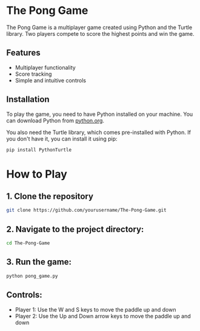 # The Pong Game

The Pong Game is a multiplayer game created using Python and the Turtle library. Two players compete to score the highest points and win the game.

## Features
- Multiplayer functionality
- Score tracking
- Simple and intuitive controls

## Installation
To play the game, you need to have Python installed on your machine. You can download Python from [python.org](https://www.python.org/).

You also need the Turtle library, which comes pre-installed with Python. If you don't have it, you can install it using pip:
```bash
pip install PythonTurtle
```
# How to Play

## 1. Clone the repository
```bash
git clone https://github.com/yourusername/The-Pong-Game.git
```
## 2. Navigate to the project directory:
```bash
cd The-Pong-Game
```
## 3. Run the game:
```bash
python pong_game.py
```
## Controls:
- Player 1: Use the W and S keys to move the paddle up and down
- Player 2: Use the Up and Down arrow keys to move the paddle up and down

